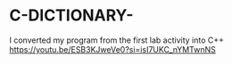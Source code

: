# C-DICTIONARY-
I converted my program from the first lab activity into C++
https://youtu.be/ESB3KJweVe0?si=isI7UKC_nYMTwnNS
